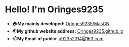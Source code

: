 # Hello! I'm **Oringes9235**

* 🏠**My mainly developed:** [Oringes9235/MasCN](https://github.com/Oringes9235/MasCN)
* 🌏**My github website address:** [Oringes9235.github.io](https://github.com/Oringges9235.github.io)
* 📫**My Email of public:** x92352314@163.com